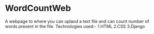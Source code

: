 # WordCountWeb
A webpage to where you can uplaod a text file and can count number of words present in the file.
Technologies used:-
1.HTML
2.CSS
3.Django

